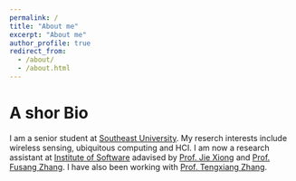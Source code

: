 ```yaml
---
permalink: /
title: "About me"
excerpt: "About me"
author_profile: true
redirect_from: 
  - /about/
  - /about.html
---
```


A shor Bio
======
I am a senior student at [Southeast University](https://www.seu.edu.cn/). My reserch interests include wireless sensing, ubiquitous computing and HCI. I am now a research assistant at [Institute of Software](http://english.is.cas.cn/) adavised by [Prof. Jie Xiong](https://people.cs.umass.edu/~jxiong/) and [Prof. Fusang Zhang](https://people.ucas.edu.cn/~zhangfusang?language=en). I have also been working with [Prof. Tengxiang Zhang](https://txzhang.info/).
